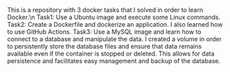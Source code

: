 This is a repository with 3 docker tasks that I solved in order to learn Docker.\n
Task1: Use a Ubuntu image and execute some Linux commands.
Task2: Create a Dockerfile and dockerize an application. I also learned how to use GitHub Actions.
Task3: Use a MySQL image and learn how to connect to a database and manipulate the data. 
I created a volume in order to persistently store the database files and ensure that data remains available even if the container is stopped or deleted. 
This allows for data persistence and facilitates easy management and backup of the database.
